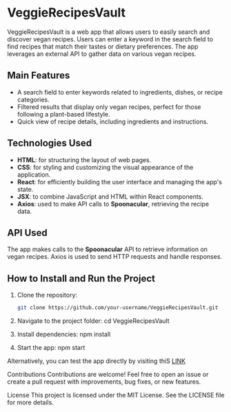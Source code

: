 # **VeggieRecipesVault**

VeggieRecipesVault is a web app that allows users to easily search and discover vegan recipes. Users can enter a keyword in the search field to find recipes that match their tastes or dietary preferences. The app leverages an external API to gather data on various vegan recipes.

## **Main Features**

- A search field to enter keywords related to ingredients, dishes, or recipe categories.
- Filtered results that display only vegan recipes, perfect for those following a plant-based lifestyle.
- Quick view of recipe details, including ingredients and instructions.

## **Technologies Used**

- **HTML**: for structuring the layout of web pages.
- **CSS**: for styling and customizing the visual appearance of the application.
- **React**: for efficiently building the user interface and managing the app's state.
- **JSX**: to combine JavaScript and HTML within React components.
- **Axios**: used to make API calls to **Spoonacular**, retrieving the recipe data.

## **API Used**

The app makes calls to the **Spoonacular** API to retrieve information on vegan recipes. Axios is used to send HTTP requests and handle responses.

## **How to Install and Run the Project**

1. Clone the repository:
   ```bash
   git clone https://github.com/your-username/VeggieRecipesVault.git
2. Navigate to the project folder:
cd VeggieRecipesVault

3. Install dependencies:
npm install

4. Start the app:
npm start


Alternatively, you can test the app directly by visiting thiS [LINK](https://react-project-fg.netlify.app)


Contributions
Contributions are welcome! Feel free to open an issue or create a pull request with improvements, bug fixes, or new features.

License
This project is licensed under the MIT License. See the LICENSE file for more details.
